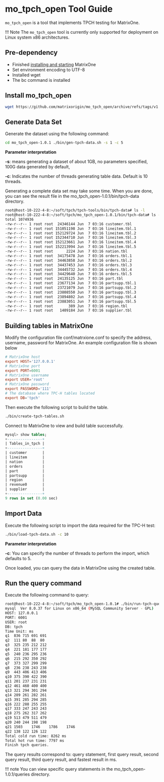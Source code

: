 # mo_tpch_open Tool Guide

`mo_tpch_open` is a tool that implements TPCH testing for MatrixOne.

!!! Note
    The `mo_tpch_open` tool is currently only supported for deployment on Linux system x86 architectures.

## Pre-dependency

- Finished [installing and starting](../../Get-Started/install-standalone-matrixone.md) MatrixOne
- Set environment encoding to UTF-8  
- Installed wget
- The bc command is installed  

## Install mo_tpch_open

```bash
wget https://github.com/matrixorigin/mo_tpch_open/archive/refs/tags/v1.0.1.zip unzip v1.0.1.zip 
```

## Generate Data Set

Generate the dataset using the following command:

```bash
cd mo_tpch_open-1.0.1 ./bin/gen-tpch-data.sh -s 1 -c 5 
```

**Parameter interpretation**

**-s**: means generating a dataset of about 1GB, no parameters specified, 100G data generated by default,

**-c**: Indicates the number of threads generating table data. Default is 10 threads.

Generating a complete data set may take some time. When you are done, you can see the result file in the mo_tpch_open-1.0.1/bin/tpch-data directory.

```bash
root@host-10-222-4-8:~/soft/tpch/tpch-tools/bin/tpch-data# ls -l
root@host-10-222-4-8:~/soft/tpch/mo_tpch_open-1.0.1/bin/tpch-data# ls -l
total 1074936
-rw-r--r-- 1 root root  24346144 Jun  7 03:16 customer.tbl
-rw-r--r-- 1 root root 151051198 Jun  7 03:16 lineitem.tbl.1
-rw-r--r-- 1 root root 152129724 Jun  7 03:16 lineitem.tbl.2
-rw-r--r-- 1 root root 152344710 Jun  7 03:16 lineitem.tbl.3
-rw-r--r-- 1 root root 152123661 Jun  7 03:16 lineitem.tbl.4
-rw-r--r-- 1 root root 152213994 Jun  7 03:16 lineitem.tbl.5
-rw-r--r-- 1 root root      2224 Jun  7 03:16 nation.tbl
-rw-r--r-- 1 root root  34175478 Jun  7 03:16 orders.tbl.1
-rw-r--r-- 1 root root  34463858 Jun  7 03:16 orders.tbl.2
-rw-r--r-- 1 root root  34437453 Jun  7 03:16 orders.tbl.3
-rw-r--r-- 1 root root  34445732 Jun  7 03:16 orders.tbl.4
-rw-r--r-- 1 root root  34429640 Jun  7 03:16 orders.tbl.5
-rw-r--r-- 1 root root  24135125 Jun  7 03:16 part.tbl
-rw-r--r-- 1 root root  23677134 Jun  7 03:16 partsupp.tbl.1
-rw-r--r-- 1 root root  23721079 Jun  7 03:16 partsupp.tbl.2
-rw-r--r-- 1 root root  23808550 Jun  7 03:16 partsupp.tbl.3
-rw-r--r-- 1 root root  23894802 Jun  7 03:16 partsupp.tbl.4
-rw-r--r-- 1 root root  23883051 Jun  7 03:16 partsupp.tbl.5
-rw-r--r-- 1 root root       389 Jun  7 03:16 region.tbl
-rw-r--r-- 1 root root   1409184 Jun  7 03:16 supplier.tbl
```

## Building tables in MatrixOne

Modify the configuration file conf/matrxione.conf to specify the address, username, password for MatrixOne. An example configuration file is shown below

```conf
# MatrixOne host
export HOST='127.0.0.1'
# MatrixOne port
export PORT=6001
# MatrixOne username
export USER='root'
# MatrixOne password
export PASSWORD='111'
# The database where TPC-H tables located
export DB='tpch' 
```

Then execute the following script to build the table.

```bash
./bin/create-tpch-tables.sh 
```

Connect to MatrixOne to view and build table successfully.

```sql
mysql> show tables;
+----------------+
| Tables_in_tpch |
+----------------+
| customer       |
| lineitem       |
| nation         |
| orders         |
| part           |
| partsupp       |
| region         |
| revenue0       |
| supplier       |
+----------------+
9 rows in set (0.00 sec)
```

## Import Data

Execute the following script to import the data required for the TPC-H test:

```bash
./bin/load-tpch-data.sh -c 10
```

**Parameter interpretation**

**-c**: You can specify the number of threads to perform the import, which defaults to 5.

Once loaded, you can query the data in MatrixOne using the created table.

## Run the query command

Execute the following command to query:

```bash
root@host-10-222-4-8:~/soft/tpch/mo_tpch_open-1.0.1# ./bin/run-tpch-queries.sh
mysql  Ver 8.0.37 for Linux on x86_64 (MySQL Community Server - GPL)
HOST: 127.0.0.1
PORT: 6001
USER: root
DB: tpch
Time Unit: ms
q1	836	715	691	691
q2	111	80	88	80
q3	325	235	212	212
q4	221	181	177	177
q5	240	236	295	236
q6	215	292	350	292
q7	373	327	299	299
q8	236	238	243	238
q9	443	406	413	406
q10	375	390	422	390
q11	201	237	231	231
q12	461	460	400	400
q13	321	294	301	294
q14	289	261	282	261
q15	391	285	294	285
q16	222	288	255	255
q17	333	247	243	243
q18	275	262	317	262
q19	513	479	511	479
q20	240	244	198	198
q21	1503	1746	1786	1746
q22	138	122	126	122
Total cold run time: 8262 ms
Total hot run time: 7797 ms
Finish tpch queries.
```

The query results correspond to: query statement, first query result, second query result, third query result, and fastest result in ms.

!!! note
    You can view specific query statements in the mo_tpch_open-1.0.1/queries directory.
